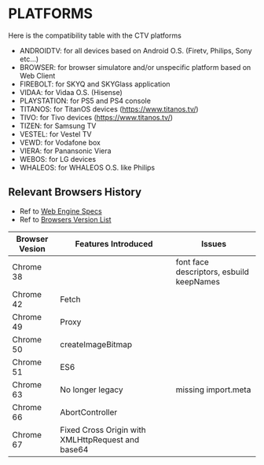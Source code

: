 # PLATFORMS

Here is the compatibility table with the CTV platforms

- ANDROIDTV: for all devices based on Android O.S. (Firetv, Philips, Sony etc...)
- BROWSER: for browser simulatore and/or unspecific platform based on Web Client
- FIREBOLT: for SKYQ and SKYGlass application
- VIDAA: for Vidaa O.S. (Hisense)
- PLAYSTATION: for PS5 and PS4 console
- TITANOS: for TitanOS devices (https://www.titanos.tv/)
- TIVO: for Tivo devices (https://www.titanos.tv/)
- TIZEN: for Samsung TV
- VESTEL: for Vestel TV
- VEWD: for Vodafone box
- VIERA: for Panansonic Viera
- WEBOS: for LG devices
- WHALEOS: for WHALEOS O.S. like Philips

## Relevant Browsers History

- Ref to [Web Engine Specs](https://developer.samsung.com/smarttv/develop/specifications/web-engine-specifications.html)
- Ref to [Browsers Version List](https://github.com/mdn/browser-compat-data/tree/main/browsers)

| Browser Vesion | Features Introduced                               | Issues                                   |
| -------------- | ------------------------------------------------- | ---------------------------------------- |
| Chrome 38      |                                                   | font face descriptors, esbuild keepNames |
| Chrome 42      | Fetch                                             |                                          |
| Chrome 49      | Proxy                                             |                                          |
| Chrome 50      | createImageBitmap                                 |                                          |
| Chrome 51      | ES6                                               |                                          |
| Chrome 63      | No longer legacy                                  | missing import.meta                      |
| Chrome 66      | AbortController                                   |                                          |
| Chrome 67      | Fixed Cross Origin with XMLHttpRequest and base64 |                                          |
